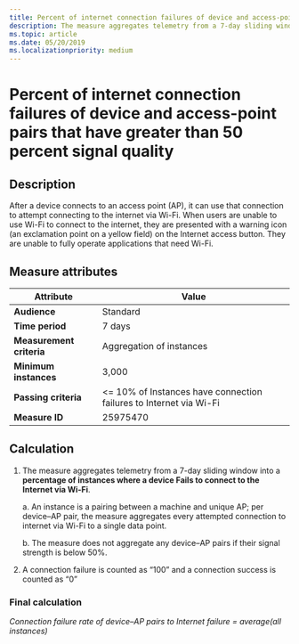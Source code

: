 ```yaml
---
title: Percent of internet connection failures of device and access-point pairs that have greater than 50 percent signal quality
description: The measure aggregates telemetry from a 7-day sliding window into a percentage of instances where a device Fails to connect to the Internet via Wi-Fi.
ms.topic: article
ms.date: 05/20/2019
ms.localizationpriority: medium
---
```


# Percent of internet connection failures of device and access-point pairs that have greater than 50 percent signal quality

## Description

After a device connects to an access point (AP), it can use that connection to attempt connecting to the internet via Wi-Fi. When users are unable to use Wi-Fi to connect to the internet, they are presented with a warning icon (an exclamation point on a yellow field) on the Internet access button. They are unable to fully operate applications that need Wi-Fi.

## Measure attributes

|Attribute|Value|
|----|----|
|**Audience**|Standard|
|**Time period**|7 days|
|**Measurement criteria**|Aggregation of instances|
|**Minimum instances**|3,000|
|**Passing criteria**|<= 10% of Instances have connection failures to Internet via Wi-Fi|
|**Measure ID**|25975470|

## Calculation

1. The measure aggregates telemetry from a 7-day sliding window into a **percentage of instances where a device Fails to connect to the Internet via Wi-Fi**.

   a. An instance is a pairing between a machine and unique AP; per device–AP pair, the measure aggregates every attempted connection to internet via Wi-Fi to a single data point.

   b. The measure does not aggregate any device–AP pairs if their signal strength is below 50%.

2. A connection failure is counted as “100” and a connection success is counted as “0”

### Final calculation

*Connection failure rate of device–AP pairs to Internet failure = average(all instances)*